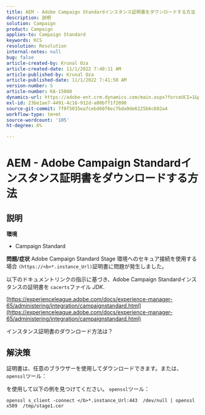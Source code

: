 ```yaml
---
title: AEM - Adobe Campaign Standardインスタンス証明書をダウンロードする方法
description: 説明
solution: Campaign
product: Campaign
applies-to: Campaign Standard
keywords: KCS
resolution: Resolution
internal-notes: null
bug: false
article-created-by: Krunal Oza
article-created-date: 11/1/2022 7:40:11 AM
article-published-by: Krunal Oza
article-published-date: 11/1/2022 7:41:58 AM
version-number: 5
article-number: KA-15088
dynamics-url: https://adobe-ent.crm.dynamics.com/main.aspx?forceUCI=1&pagetype=entityrecord&etn=knowledgearticle&id=5b3cfc69-b859-ed11-9561-6045bd0067ea
exl-id: 23be1ae7-4491-4c16-912d-a00bff1f2090
source-git-commit: 7f0f5035ea7cebd60f6ec7bda9de6225b6c602a4
workflow-type: tm+mt
source-wordcount: '105'
ht-degree: 6%

---
```


# AEM - Adobe Campaign Standardインスタンス証明書をダウンロードする方法

## 説明

<b>環境</b>


- Campaign Standard



<b>問題/症状</b>
Adobe Campaign Standard Stage 環境へのセキュア接続を使用する場合 `(https://<b>*.instance_Url)`証明書に問題が発生しました。

以下のドキュメントリンクの指示に基&#x200B;づき、Adobe Campaign Standardインスタンスの証明書を `cacerts`ファイル *JDK*.  

[https://experienceleague.adobe.com/docs/experience-manager-65/administering/integration/campaignstandard.html](https://experienceleague.adobe.com/docs/experience-manager-65/administering/integration/campaignstandard.html)

インスタンス証明書のダウンロード方法は？


## 解決策


証明書は、任意のブラウザーを使用してダウンロードできます。または、 `openssl`ツール：

を使用して以下の例を見つけてください。 `openssl`ツール：


```
openssl s_client -connect </b>*.instance_Url:443  /dev/null | openssl x509  /tmp/stage1.cer
```
